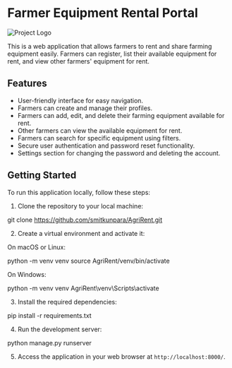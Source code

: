 # Farmer Equipment Rental Portal

![Project Logo](https://imagetolink.com/ib/u7YRfckarR.png)

This is a web application that allows farmers to rent and share farming equipment easily. Farmers can register, list their available equipment for rent, and view other farmers' equipment for rent.

## Features

- User-friendly interface for easy navigation.
- Farmers can create and manage their profiles.
- Farmers can add, edit, and delete their farming equipment available for rent.
- Other farmers can view the available equipment for rent.
- Farmers can search for specific equipment using filters.
- Secure user authentication and password reset functionality.
- Settings section for changing the password and deleting the account.

## Getting Started

To run this application locally, follow these steps:

1. Clone the repository to your local machine:

git clone https://github.com/smitkunpara/AgriRent.git

2. Create a virtual environment and activate it:

On macOS or Linux:

python -m venv venv
source AgriRent/venv/bin/activate

On Windows:

python -m venv venv
AgriRent\venv\Scripts\activate

3. Install the required dependencies:

pip install -r requirements.txt

4. Run the development server:

python manage.py runserver

5. Access the application in your web browser at `http://localhost:8000/`.
